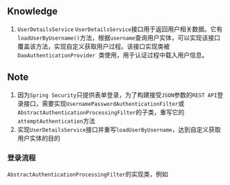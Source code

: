 ## Knowledge
1. `UserDetailsService`
`UserDetailsService`接口用于返回用户相关数据。它有`loadUserByUsername()`方法，根据`username`查询用户实体，可以实现该接口覆盖该方法，实现自定义获取用户过程。该接口实现类被`DaoAuthenticationProvider `类使用，用于认证过程中载入用户信息。
## Note
1. 因为`Spring Security`只提供表单登录，为了构建接受`JSON`参数的`REST API`登录接口，需要实现`UsernamePasswordAuthenticationFilter`或`AbstractAuthenticationProcessingFilter`的子类，重写它的 `attemptAuthentication`方法
2. 实现`UserDetailsService`接口并重写`loadUserByUsername`，达到自定义获取用户实体的目的

### 登录流程
`AbstractAuthenticationProcessingFilter`的实现类，例如

<!--stackedit_data:
eyJoaXN0b3J5IjpbOTU3NjI0NjU0LC0xNjgyMDA1NTAwLDEwMz
g3Mzg1NjgsLTE4Mjk4NzE2OCwtNjk4OTUyODQ2LDYwNjE1MzEy
XX0=
-->